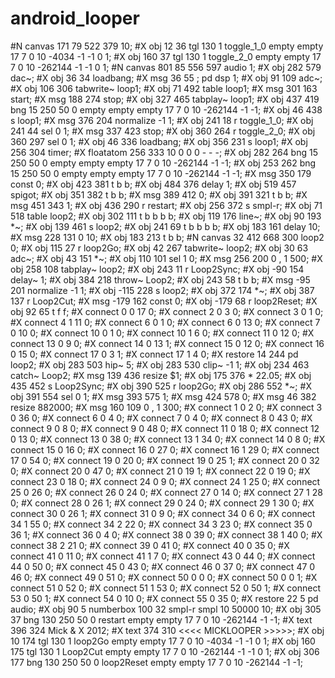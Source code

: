 android_looper
==============
#N canvas 171 79 522 379 10;
#X obj 12 36 tgl 130 1 toggle_1_0 empty empty 17 7 0 10 -4034 -1 -1
0 1;
#X obj 160 37 tgl 130 1 toggle_2_0 empty empty 17 7 0 10 -262144 -1
-1 0 1;
#N canvas 801 85 556 597 audio 1;
#X obj 282 579 dac~;
#X obj 36 34 loadbang;
#X msg 36 55 \; pd dsp 1;
#X obj 91 109 adc~;
#X obj 106 306 tabwrite~ loop1;
#X obj 71 492 table loop1;
#X msg 301 163 start;
#X msg 188 274 stop;
#X obj 327 465 tabplay~ loop1;
#X obj 437 419 bng 15 250 50 0 empty empty empty 17 7 0 10 -262144
-1 -1;
#X obj 46 438 s loop1;
#X msg 376 204 normalize -1 1;
#X obj 241 18 r toggle_1_0;
#X obj 241 44 sel 0 1;
#X msg 337 423 stop;
#X obj 360 264 r toggle_2_0;
#X obj 360 297 sel 0 1;
#X obj 46 336 loadbang;
#X obj 356 231 s loop1;
#X obj 256 304 timer;
#X floatatom 256 333 10 0 0 0 - - -;
#X obj 282 264 bng 15 250 50 0 empty empty empty 17 7 0 10 -262144
-1 -1;
#X obj 253 262 bng 15 250 50 0 empty empty empty 17 7 0 10 -262144
-1 -1;
#X msg 350 179 const 0;
#X obj 423 381 t b b;
#X obj 484 376 delay 1;
#X obj 519 457 spigot;
#X obj 351 382 t b b;
#X msg 389 412 0;
#X obj 391 321 t b b;
#X msg 451 343 1;
#X obj 436 290 r restart;
#X obj 256 372 s smpl-r;
#X obj 71 518 table loop2;
#X obj 302 111 t b b b b;
#X obj 119 176 line~;
#X obj 90 193 *~;
#X obj 139 461 s loop2;
#X obj 241 69 t b b b b;
#X obj 183 161 delay 10;
#X msg 228 131 0 10;
#X obj 183 213 t b b;
#N canvas 32 412 668 300 loop2 0;
#X obj 115 27 r loop2Go;
#X obj 42 267 tabwrite~ loop2;
#X obj 30 63 adc~;
#X obj 43 151 *~;
#X obj 110 101 sel 1 0;
#X msg 256 200 0 \, 1 500;
#X obj 258 108 tabplay~ loop2;
#X obj 243 11 r Loop2Sync;
#X obj -90 154 delay~ 1;
#X obj 384 218 throw~ Loop2;
#X obj 243 58 t b b;
#X msg -95 201 normalize -1 1;
#X obj -115 228 s loop2;
#X obj 372 174 *~;
#X obj 387 137 r Loop2Cut;
#X msg -179 162 const 0;
#X obj -179 68 r loop2Reset;
#X obj 92 65 t f f;
#X connect 0 0 17 0;
#X connect 2 0 3 0;
#X connect 3 0 1 0;
#X connect 4 1 11 0;
#X connect 6 0 1 0;
#X connect 6 0 13 0;
#X connect 7 0 10 0;
#X connect 10 0 1 0;
#X connect 10 1 6 0;
#X connect 11 0 12 0;
#X connect 13 0 9 0;
#X connect 14 0 13 1;
#X connect 15 0 12 0;
#X connect 16 0 15 0;
#X connect 17 0 3 1;
#X connect 17 1 4 0;
#X restore 14 244 pd loop2;
#X obj 283 503 hip~ 5;
#X obj 283 530 clip~ -1 1;
#X obj 234 463 catch~ Loop2;
#X msg 139 436 resize \$1;
#X obj 175 376 * 22.05;
#X obj 435 452 s Loop2Sync;
#X obj 390 525 r loop2Go;
#X obj 286 552 *~;
#X obj 391 554 sel 0 1;
#X msg 393 575 1;
#X msg 424 578 0;
#X msg 46 382 resize 882000;
#X msg 160 109 0 \, 1 300;
#X connect 1 0 2 0;
#X connect 3 0 36 0;
#X connect 6 0 4 0;
#X connect 7 0 4 0;
#X connect 8 0 43 0;
#X connect 9 0 8 0;
#X connect 9 0 48 0;
#X connect 11 0 18 0;
#X connect 12 0 13 0;
#X connect 13 0 38 0;
#X connect 13 1 34 0;
#X connect 14 0 8 0;
#X connect 15 0 16 0;
#X connect 16 0 27 0;
#X connect 16 1 29 0;
#X connect 17 0 54 0;
#X connect 19 0 20 0;
#X connect 19 0 25 1;
#X connect 20 0 32 0;
#X connect 20 0 47 0;
#X connect 21 0 19 1;
#X connect 22 0 19 0;
#X connect 23 0 18 0;
#X connect 24 0 9 0;
#X connect 24 1 25 0;
#X connect 25 0 26 0;
#X connect 26 0 24 0;
#X connect 27 0 14 0;
#X connect 27 1 28 0;
#X connect 28 0 26 1;
#X connect 29 0 24 0;
#X connect 29 1 30 0;
#X connect 30 0 26 1;
#X connect 31 0 9 0;
#X connect 34 0 6 0;
#X connect 34 1 55 0;
#X connect 34 2 22 0;
#X connect 34 3 23 0;
#X connect 35 0 36 1;
#X connect 36 0 4 0;
#X connect 38 0 39 0;
#X connect 38 1 40 0;
#X connect 38 2 21 0;
#X connect 39 0 41 0;
#X connect 40 0 35 0;
#X connect 41 0 11 0;
#X connect 41 1 7 0;
#X connect 43 0 44 0;
#X connect 44 0 50 0;
#X connect 45 0 43 0;
#X connect 46 0 37 0;
#X connect 47 0 46 0;
#X connect 49 0 51 0;
#X connect 50 0 0 0;
#X connect 50 0 0 1;
#X connect 51 0 52 0;
#X connect 51 1 53 0;
#X connect 52 0 50 1;
#X connect 53 0 50 1;
#X connect 54 0 10 0;
#X connect 55 0 35 0;
#X restore 22 5 pd audio;
#X obj 90 5 numberbox 100 32 smpl-r smpl 10 50000 10;
#X obj 305 37 bng 130 250 50 0 restart empty empty 17 7 0 10 -262144
-1 -1;
#X text 396 324 Mick & X 2012;
#X text 374 310 <<<< MICKLOOPER >>>>>;
#X obj 10 174 tgl 130 1 loop2Go empty empty 17 7 0 10 -4034 -1 -1 0
1;
#X obj 160 175 tgl 130 1 Loop2Cut empty empty 17 7 0 10 -262144 -1
-1 0 1;
#X obj 306 177 bng 130 250 50 0 loop2Reset empty empty 17 7 0 10 -262144
-1 -1;